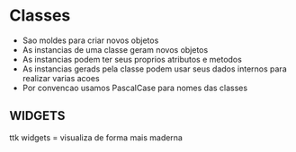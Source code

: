 # Classes
- Sao moldes para criar novos objetos
- As instancias de uma classe geram novos objetos 
- As instancias podem ter seus proprios atributos e metodos
- As instancias gerads pela classe podem usar seus dados internos para realizar varias acoes
- Por convencao usamos PascalCase para nomes das classes

## WIDGETS
ttk widgets = visualiza de forma mais maderna